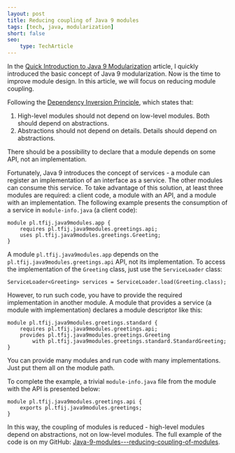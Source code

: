 ```yaml
---
layout: post
title: Reducing coupling of Java 9 modules
tags: [tech, java, modularization]
short: false
seo:
    type: TechArticle
---
```


In the [Quick Introduction to Java 9 Modularization](/2017/03/11/Quick-Introduction-to-Java9-Modularization.html) article, I quickly introduced the basic concept of Java 9 modularization.
Now is the time to improve module design.
In this article, we will focus on reducing module coupling.

Following the [Dependency Inversion Principle](https://en.wikipedia.org/wiki/Dependency_inversion_principle), which states that:

1. High-level modules should not depend on low-level modules. Both should depend on abstractions.
2. Abstractions should not depend on details. Details should depend on abstractions.

There should be a possibility to declare that a module depends on some API, not an implementation.

Fortunately, Java 9 introduces the concept of services - a module can register an implementation of an interface as a service.
The other modules can consume this service.
To take advantage of this solution, at least three modules are required: a client code, a module with an API, and a module with an implementation.
The following example presents the consumption of a service in `module-info.java` (a client code):

```
module pl.tfij.java9modules.app {
    requires pl.tfij.java9modules.greetings.api;
    uses pl.tfij.java9modules.greetings.Greeting;
}
```

A module `pl.tfij.java9modules.app` depends on the `pl.tfij.java9modules.greetings.api` API, not its implementation.
To access the implementation of the `Greeting` class, just use the `ServiceLoader` class:

```
ServiceLoader<Greeting> services = ServiceLoader.load(Greeting.class);
```

However, to run such code, you have to provide the required implementation in another module.
A module that provides a service (a module with implementation) declares a module descriptor like this:

```
module pl.tfij.java9modules.greetings.standard {
    requires pl.tfij.java9modules.greetings.api;
    provides pl.tfij.java9modules.greetings.Greeting
        with pl.tfij.java9modules.greetings.standard.StandardGreeting;
}
```

You can provide many modules and run code with many implementations.
Just put them all on the module path.

To complete the example, a trivial `module-info.java` file from the module with the API is presented below:

```
module pl.tfij.java9modules.greetings.api {
    exports pl.tfij.java9modules.greetings;
}
```

In this way, the coupling of modules is reduced - high-level modules depend on abstractions, not on low-level modules.
The full example of the code is on my GitHub: [Java-9-modules---reducing-coupling-of-modules](https://github.com/tfij/Java-9-modules---reducing-coupling-of-modules).
